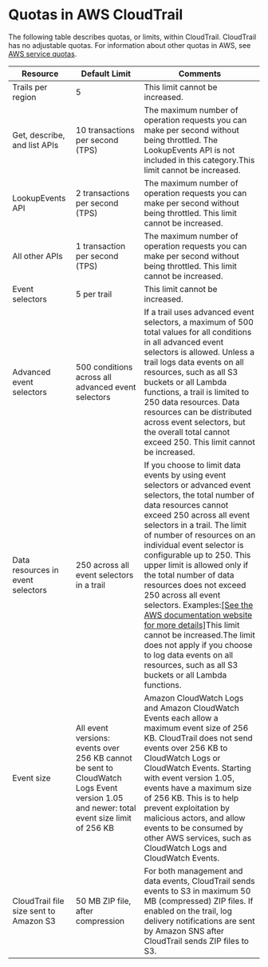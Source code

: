 # Quotas in AWS CloudTrail<a name="WhatIsCloudTrail-Limits"></a>

The following table describes quotas, or limits, within CloudTrail\. CloudTrail has no adjustable quotas\. For information about other quotas in AWS, see [AWS service quotas](https://docs.aws.amazon.com/general/latest/gr/aws_service_limits.html)\.


| Resource | Default Limit | Comments | 
| --- | --- | --- | 
| Trails per region | 5 | This limit cannot be increased\. | 
| Get, describe, and list APIs | 10 transactions per second \(TPS\) | The maximum number of operation requests you can make per second without being throttled\. The LookupEvents API is not included in this category\.This limit cannot be increased\. | 
| LookupEvents API | 2 transactions per second \(TPS\) | The maximum number of operation requests you can make per second without being throttled\. This limit cannot be increased\. | 
| All other APIs | 1 transaction per second \(TPS\) | The maximum number of operation requests you can make per second without being throttled\. This limit cannot be increased\. | 
| Event selectors | 5 per trail | This limit cannot be increased\. | 
| Advanced event selectors | 500 conditions across all advanced event selectors |  If a trail uses advanced event selectors, a maximum of 500 total values for all conditions in all advanced event selectors is allowed\. Unless a trail logs data events on all resources, such as all S3 buckets or all Lambda functions, a trail is limited to 250 data resources\. Data resources can be distributed across event selectors, but the overall total cannot exceed 250\. This limit cannot be increased\.  | 
| Data resources in event selectors | 250 across all event selectors in a trail | If you choose to limit data events by using event selectors or advanced event selectors, the total number of data resources cannot exceed 250 across all event selectors in a trail\. The limit of number of resources on an individual event selector is configurable up to 250\. This upper limit is allowed only if the total number of data resources does not exceed 250 across all event selectors\. Examples:[\[See the AWS documentation website for more details\]](http://docs.aws.amazon.com/awscloudtrail/latest/userguide/WhatIsCloudTrail-Limits.html)This limit cannot be increased\.The limit does not apply if you choose to log data events on all resources, such as all S3 buckets or all Lambda functions\. | 
| Event size |  All event versions: events over 256 KB cannot be sent to CloudWatch Logs Event version 1\.05 and newer: total event size limit of 256 KB  |  Amazon CloudWatch Logs and Amazon CloudWatch Events each allow a maximum event size of 256 KB\. CloudTrail does not send events over 256 KB to CloudWatch Logs or CloudWatch Events\. Starting with event version 1\.05, events have a maximum size of 256 KB\. This is to help prevent exploitation by malicious actors, and allow events to be consumed by other AWS services, such as CloudWatch Logs and CloudWatch Events\.  | 
| CloudTrail file size sent to Amazon S3 |  50 MB ZIP file, after compression  |  For both management and data events, CloudTrail sends events to S3 in maximum 50 MB \(compressed\) ZIP files\. If enabled on the trail, log delivery notifications are sent by Amazon SNS after CloudTrail sends ZIP files to S3\.  | 